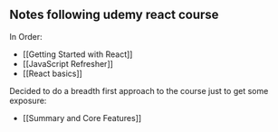
## Notes following udemy react course

In Order:
- [[Getting Started with React]]
- [[JavaScript Refresher]]
- [[React basics]]


Decided to do a breadth first approach to the course just to get some exposure:
- [[Summary and Core Features]]




